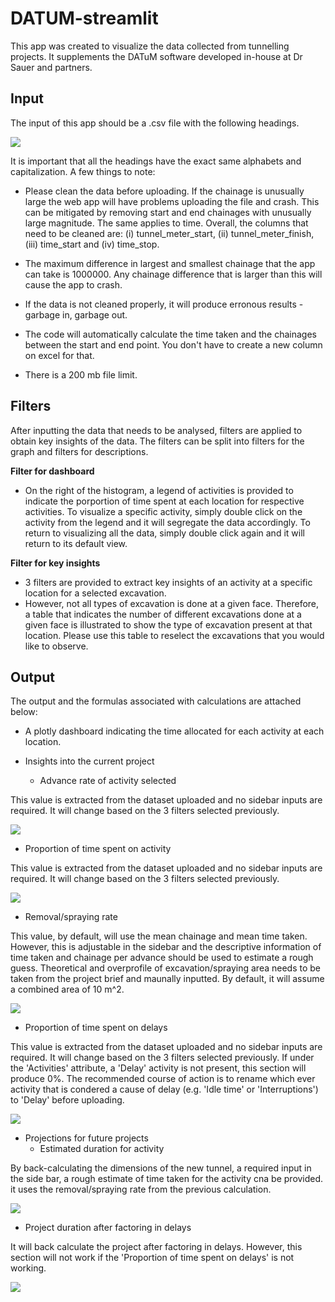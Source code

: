 # DATUM-streamlit

This app was created to visualize the data collected from tunnelling projects. It supplements the DATuM software developed in-house at Dr Sauer and partners.

## Input
The input of this app should be a .csv file with the following headings.

![](https://github.com/kenneth-yap/DATUM-streamlit/blob/main/table_headings.PNG)

It is important that all the headings have the exact same alphabets and capitalization. A few things to note:

* Please clean the data before uploading. If the chainage is unusually large the web app will have problems uploading the file and crash. This can be mitigated by removing start and end chainages with unusually large magnitude. The same applies to time. Overall, the columns that need to be cleaned are: (i) tunnel_meter_start, (ii) tunnel_meter_finish, (iii) time_start and (iv) time_stop.

* The maximum difference in largest and smallest chainage that the app can take is 1000000. Any chainage difference that is larger than this will cause the app to crash.

* If the data is not cleaned properly, it will produce erronous results - garbage in, garbage out. 

* The code will automatically calculate the time taken and the chainages between the start and end point. You don't have to create a new column on excel for that.

* There is a 200 mb file limit.

## Filters
After inputting the data that needs to be analysed, filters are applied to obtain key insights of the data. The filters can be split into filters for the graph and filters for descriptions. 

**Filter for dashboard**
* On the right of the histogram, a legend of activities is provided to indicate the porportion of time spent at each location for respective activities. To visualize a specific activity, simply double click on the activity from the legend and it will segregate the data accordingly. To return to visualizing all the data, simply double click again and it will return to its default view.

**Filter for key insights**
* 3 filters are provided to extract key insights of an activity at a specific location for a selected excavation.
* However, not all types of excavation is done at a given face. Therefore, a table that indicates the number of different excavations done at a given face is illustrated to show the type of excavation present at that location. Please use this table to reselect the excavations that you would like to observe. 

## Output

The output and the formulas associated with calculations are attached below:

* A plotly dashboard indicating the time allocated for each activity at each location.

* Insights into the current project
  - Advance rate of activity selected

This value is extracted from the dataset uploaded and no sidebar inputs are required. It will change based on the 3 filters selected previously.

![](https://github.com/kenneth-yap/DATUM-streamlit/blob/main/advance_rate.PNG) 

  - Proportion of time spent on activity

This value is extracted from the dataset uploaded and no sidebar inputs are required. It will change based on the 3 filters selected previously.

![](https://github.com/kenneth-yap/DATUM-streamlit/blob/main/proportion_time.PNG)

  - Removal/spraying rate

This value, by default, will use the mean chainage and mean time taken. However, this is adjustable in the sidebar and the descriptive information of time taken and chainage per advance should be used to estimate a rough guess. Theoretical and overprofile of excavation/spraying area needs to be taken from the project brief and maunally inputted. By default, it will assume a combined area of 10 m^2.

![](https://github.com/kenneth-yap/DATUM-streamlit/blob/main/volume_rate.PNG)

  - Proportion of time spent on delays

This value is extracted from the dataset uploaded and no sidebar inputs are required. It will change based on the 3 filters selected previously. If under the 'Activities' attribute, a 'Delay' activity is not present, this section will produce 0%. The recommended course of action is to rename which ever activity that is condered a cause of delay (e.g. 'Idle time' or 'Interruptions') to 'Delay' before uploading.

![](https://github.com/kenneth-yap/DATUM-streamlit/blob/main/proportion_delays.PNG)

* Projections for future projects
  - Estimated duration for activity

By back-calculating the dimensions of the new tunnel, a required input in the side bar, a rough estimate of time taken for the activity cna be provided. it uses the removal/spraying rate from the previous calculation.

![](https://github.com/kenneth-yap/DATUM-streamlit/blob/main/estimated_duration.PNG)

  - Project duration after factoring in delays

It will back calculate the project after factoring in delays. However, this section will not work if the 'Proportion of time spent on delays' is not working.

![](https://github.com/kenneth-yap/DATUM-streamlit/blob/main/estimated_duration.PNG)
